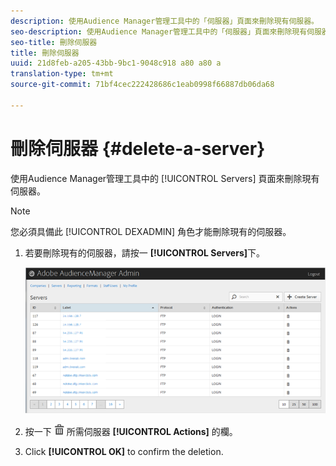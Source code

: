 ```yaml
---
description: 使用Audience Manager管理工具中的「伺服器」頁面來刪除現有伺服器。
seo-description: 使用Audience Manager管理工具中的「伺服器」頁面來刪除現有伺服器。
seo-title: 刪除伺服器
title: 刪除伺服器
uuid: 21d8feb-a205-43bb-9bc1-9048c918 a80 a80 a
translation-type: tm+mt
source-git-commit: 71bf4cec222428686c1eab0998f66887db06da68

---
```



# 刪除伺服器 {#delete-a-server}

使用Audience Manager管理工具中的 [!UICONTROL Servers] 頁面來刪除現有伺服器。

<!-- t_delete_server.xml -->

>[!NOTE]
>
>您必須具備此 [!UICONTROL DEXADMIN] 角色才能刪除現有的伺服器。

1. 若要刪除現有的伺服器，請按一 **[!UICONTROL Servers]**&#x200B;下。

   ![步驟結果](assets/servers.png)

1. 按一下 ![](assets/icon_delete.png) 所需伺服器 **[!UICONTROL Actions]** 的欄。
1. Click **[!UICONTROL OK]** to confirm the deletion.
